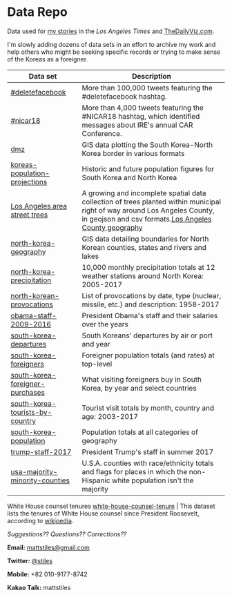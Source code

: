# Data Repo
Data used for [my stories](http://thedailyviz.com/matt-stiles-los-angeles-times-stories/) in the *Los Angeles Times* and [TheDailyViz.com](http://www.thedailyviz.com). 

I'm slowly adding dozens of data sets in an effort to archive my work and help others who might be seeking specific records or trying to make sense of the Koreas as a foreigner.

Data set | Description
------------ | -------------
[#deletefacebook](https://github.com/mattstiles/data/tree/master/%23detetefacebook) | More than 100,000 tweets featuring the #deletefacebook hashtag.
[#nicar18](https://github.com/mattstiles/data/tree/master/%23nicar18) | More than 4,000 tweets featuring the #NICAR18 hashtag, which identified messages about IRE's annual CAR Conference.
[dmz](https://github.com/mattstiles/data/tree/master/dmz) | GIS data plotting the South Korea-North Korea border in various formats
[koreas-population-projections](https://github.com/mattstiles/data/tree/master/koreas-population-projections) | Historic and future population figures for South Korea and North Korea
[Los Angeles area street trees](https://github.com/stiles/data/tree/master/los-angeles-street-trees) | A growing and incomplete spatial data collection of trees planted within municipal right of way around Los Angeles County, in geojson and csv formats.[Los Angeles County geography](https://github.com/stiles/data/blob/master/la-county-geography/) | GIS files for Los Angeles County.
[north-korea-geography](https://github.com/mattstiles/data/tree/master/north-korea-geography) | GIS data detailing boundaries for North Korean counties, states and rivers and lakes
[north-korea-precipitation](https://github.com/mattstiles/data/tree/master/north-korea-precipitation) | 10,000 monthly precipitation totals at 12 weather stations around North Korea: 2005-2017
[north-korean-provocations](https://github.com/mattstiles/data/tree/master/north-korean-provocations) | List of provocations by date, type (nuclear, missile, etc.) and description: 1958-2017
[obama-staff-2009-2016](https://github.com/mattstiles/data/tree/master/obama-staff-2009-2016) | President Obama's staff and their salaries over the years
[south-korea-departures](https://github.com/mattstiles/data/tree/master/south-korea-departures) | South Koreans' departures by air or port and year 
[south-korea-foreigners](https://github.com/mattstiles/data/tree/master/south-korea-foreigners) | Foreigner population totals (and rates) at top-level
[south-korea-foreigner-purchases](https://github.com/mattstiles/data/tree/master/south-korea-foreigner-purchases) | What visiting foreigners buy in South Korea, by year and select countries 
[south-korea-tourists-by-country](https://github.com/mattstiles/data/tree/master/south-korea-tourists-by-country) | Tourist visit totals by month, country and age: 2003-2017
[south-korea-population](https://github.com/mattstiles/data/tree/master/south-korea-population) | Population totals at all categories of geography
[trump-staff-2017](https://github.com/mattstiles/data/tree/master/trump-staff-2017) | President Trump's staff in summer 2017
[usa-majority-minority-counties](https://github.com/mattstiles/data/tree/master/usa-majority-minority-counties) | U.S.A. counties with race/ethnicity totals and flags for places in which the non-Hispanic white population isn't the majority
White House counsel tenures
[white-house-counsel-tenure](https://github.com/mattstiles/data/tree/master/white-house-counsel-tenure) | This dataset lists the tenures of White House counsel since President Roosevelt, according to [wikipedia](https://en.wikipedia.org/wiki/White_House_Counsel).


*Suggestions?? Questions?? Corrections??*

**Email:** [mattstiles@gmail.com](mailto:mattstiles@gmail.com)

**Twitter:** [@stiles](http://www.twitter.com/stiles)

**Mobile:** +82 010-9177-8742

**Kakao Talk:** mattstiles